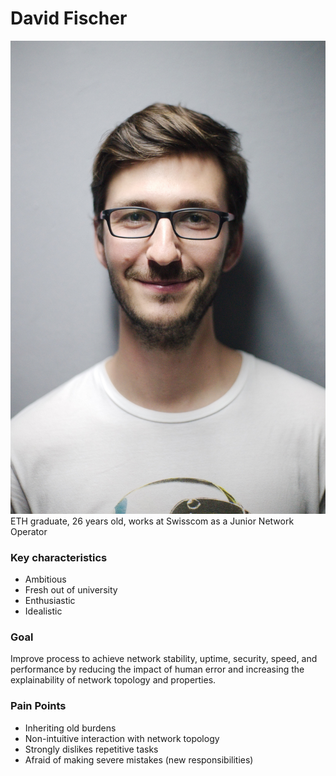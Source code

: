 # David Fischer
![](../../img/personas/david_fischer.jpg)
ETH graduate, 26 years old, works at Swisscom as a Junior Network Operator

### Key characteristics
- Ambitious
- Fresh out of university
- Enthusiastic
- Idealistic

### Goal

Improve process to achieve network stability, uptime, security, speed, and performance by reducing the impact of human error and increasing the explainability of network topology and properties.

### Pain Points
- Inheriting old burdens
- Non-intuitive interaction with network topology
- Strongly dislikes repetitive tasks
- Afraid of making severe mistakes (new responsibilities)
